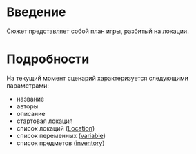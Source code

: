 # Введение #

Сюжет представляет собой план игры, разбитый на локации.


# Подробности #

На текущий момент сценарий характеризуется следующими параметрами:

  * название
  * авторы
  * описание
  * стартовая локация
  * список локаций ([Location](Location.md))
  * список переменных ([variable](variable.md))
  * список предметов ([inventory](inventory.md))